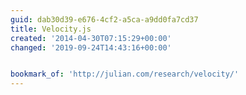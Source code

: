```yaml
---
guid: dab30d39-e676-4cf2-a5ca-a9dd0fa7cd37
title: Velocity.js
created: '2014-04-30T07:15:29+00:00'
changed: '2019-09-24T14:43:16+00:00'


bookmark_of: 'http://julian.com/research/velocity/'
---
```




